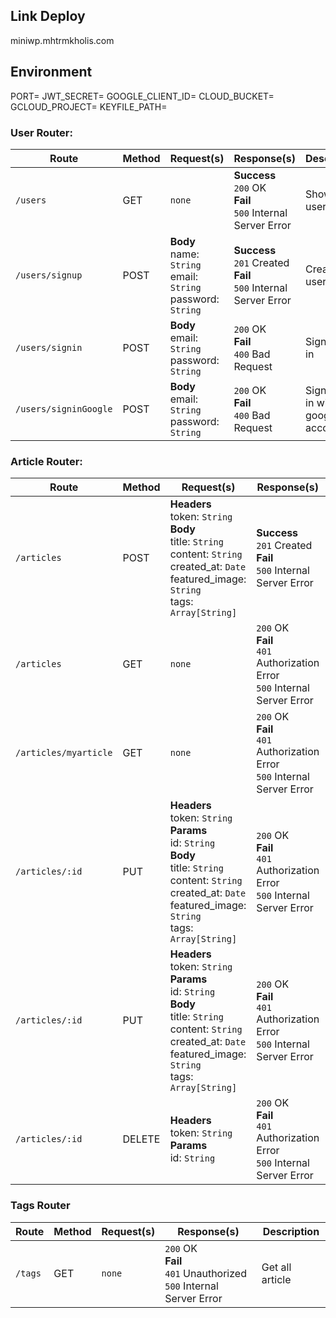## Link Deploy
miniwp.mhtrmkholis.com

## Environment

PORT=
JWT_SECRET=
GOOGLE_CLIENT_ID=
CLOUD_BUCKET=
GCLOUD_PROJECT=
KEYFILE_PATH=

### User Router:

Route | Method | Request(s) | Response(s) | Description
---|---|---|---|---
`/users` | GET | `none` | **Success**<br>`200` OK<br>**Fail**<br>`500` Internal Server Error | Show all users
`/users/signup` | POST | **Body**<br>name: `String`<br>email: `String`<br>password: `String` | **Success**<br>`201` Created<br>**Fail**<br>`500` Internal Server Error | Create a user
`/users/signin` | POST | **Body**<br>email: `String`<br>password: `String` | `200` OK<br>**Fail**<br>`400` Bad Request | Sign a user in
`/users/signinGoogle` | POST | **Body**<br>email: `String`<br>password: `String` | `200` OK<br>**Fail**<br>`400` Bad Request | Sign a user in with google account

### Article Router:

Route | Method | Request(s) | Response(s) | Description
---|---|---|---|---
`/articles` | POST | **Headers**<br>token: `String`<br>**Body**<br>title: `String`<br>content: `String`<br>created_at: `Date`<br>featured_image: `String`<br>tags: `Array[String]` | **Success**<br>`201` Created<br>**Fail**<br>`500` Internal Server Error | Create article
`/articles` | GET | `none` | `200` OK<br>**Fail**<br>`401` Authorization Error<br>`500` Internal Server Error | Get all article
`/articles/myarticle` | GET | `none` | `200` OK<br>**Fail**<br>`401` Authorization Error<br>`500` Internal Server Error | Get all article by authorize user
`/articles/:id` | PUT | **Headers**<br>token: `String`<br>**Params**<br>id: `String`<br>**Body**<br>title: `String`<br>content: `String`<br>created_at: `Date`<br>featured_image: `String`<br>tags: `Array[String]` | `200` OK<br>**Fail**<br>`401` Authorization Error<br>`500` Internal Server Error | Update one article
`/articles/:id` | PUT | **Headers**<br>token: `String`<br>**Params**<br>id: `String`<br>**Body**<br>title: `String`<br>content: `String`<br>created_at: `Date`<br>featured_image: `String`<br>tags: `Array[String]` | `200` OK<br>**Fail**<br>`401` Authorization Error<br>`500` Internal Server Error | Update one article
`/articles/:id` | DELETE | **Headers**<br>token: `String`<br>**Params**<br>id: `String` | `200` OK<br>**Fail**<br>`401` Authorization Error<br>`500` Internal Server Error | Delete an article

### Tags Router
Route | Method | Request(s) | Response(s) | Description
---|---|---|---|---
`/tags` | GET | `none` | `200` OK<br>**Fail**<br>`401` Unauthorized <br>`500` Internal Server Error | Get all article
